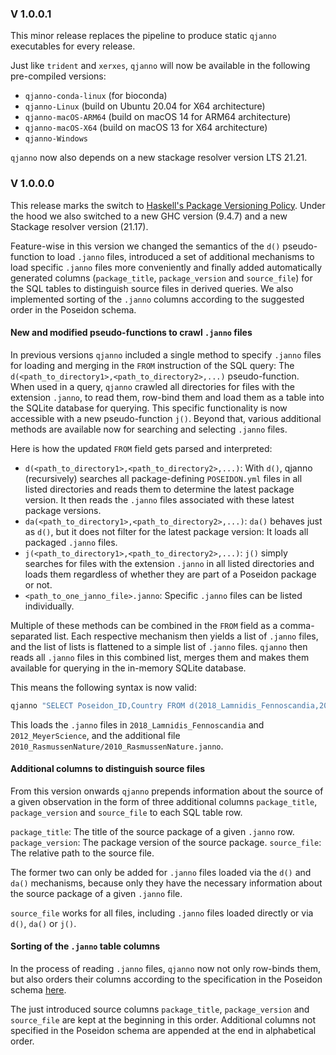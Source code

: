 ### V 1.0.0.1

This minor release replaces the pipeline to produce static `qjanno` executables for every release.

Just like `trident` and `xerxes`, `qjanno` will now be available in the following pre-compiled versions:

- `qjanno-conda-linux` (for bioconda)
- `qjanno-Linux` (build on Ubuntu 20.04 for X64 architecture)
- `qjanno-macOS-ARM64` (build on macOS 14 for ARM64 architecture)
- `qjanno-macOS-X64` (build on macOS 13 for X64 architecture)
- `qjanno-Windows`

`qjanno` now also depends on a new stackage resolver version LTS 21.21.

### V 1.0.0.0

This release marks the switch to [Haskell's Package Versioning Policy](https://pvp.haskell.org/). Under the hood we also switched to a new GHC version (9.4.7) and a new Stackage resolver version (21.17). 

Feature-wise in this version we changed the semantics of the `d()` pseudo-function to load `.janno` files, introduced a set of additional mechanisms to load specific `.janno` files more conveniently and finally added automatically generated columns (`package_title`, `package_version` and `source_file`) for the SQL tables to distinguish source files in derived queries. We also implemented sorting of the `.janno` columns according to the suggested order in the Poseidon schema.

#### New and modified pseudo-functions to crawl `.janno` files

In previous versions `qjanno` included a single method to specify `.janno` files for loading and merging in the `FROM` instruction of the SQL query: The `d(<path_to_directory1>,<path_to_directory2>,...)` pseudo-function. When used in a query, `qjanno` crawled all directories for files with the extension `.janno`, to read them, row-bind them and load them as a table into the SQLite database for querying. This specific functionality is now accessible with a new pseudo-function `j()`. Beyond that, various additional methods are available now for searching and selecting `.janno` files.

Here is how the updated `FROM` field gets parsed and interpreted:

- `d(<path_to_directory1>,<path_to_directory2>,...)`: With `d()`, qjanno (recursively) searches all package-defining `POSEIDON.yml` files in all listed directories and reads them to determine the latest package version. It then reads the `.janno` files associated with these latest package versions.
- `da(<path_to_directory1>,<path_to_directory2>,...)`: `da()` behaves just as `d()`, but it does not filter for the latest package version: It loads all packaged `.janno` files.
- `j(<path_to_directory1>,<path_to_directory2>,...)`: `j()` simply searches for files with the extension `.janno` in all listed directories and loads them regardless of whether they are part of a Poseidon package or not.
- `<path_to_one_janno_file>.janno`: Specific `.janno` files can be listed individually.

Multiple of these methods can be combined in the `FROM` field as a comma-separated list. Each respective mechanism then yields a list of `.janno` files, and the list of lists is flattened to a simple list of `.janno` files. `qjanno` then reads all `.janno` files in this combined list, merges them and makes them available for querying in the in-memory SQLite database.

This means the following syntax is now valid:

```bash
qjanno "SELECT Poseidon_ID,Country FROM d(2018_Lamnidis_Fennoscandia,2012_MeyerScience),2010_RasmussenNature/2010_RasmussenNature.janno"
```

This loads the `.janno` files in `2018_Lamnidis_Fennoscandia` and `2012_MeyerScience`, and the additional file `2010_RasmussenNature/2010_RasmussenNature.janno`.

#### Additional columns to distinguish source files

From this version onwards `qjanno` prepends information about the source of a given observation in the form of three additional columns `package_title`, `package_version` and `source_file` to each SQL table row.

`package_title`: The title of the source package of a given `.janno` row.
`package_version`: The package version of the source package.
`source_file`: The relative path to the source file.

The former two can only be added for `.janno` files loaded via the `d()` and `da()` mechanisms, because only they have the necessary information about the source package of a given `.janno` file.

`source_file` works for all files, including `.janno` files loaded directly or via `d()`, `da()` or `j()`.

#### Sorting of the `.janno` table columns

In the process of reading `.janno` files, `qjanno` now not only row-binds them, but also orders their columns according to the specification in the Poseidon schema [here](https://github.com/poseidon-framework/poseidon-schema/blob/master/janno_columns.tsv).

The just introduced source columns `package_title`, `package_version` and `source_file` are kept at the beginning in this order. Additional columns not specified in the Poseidon schema are appended at the end in alphabetical order.
